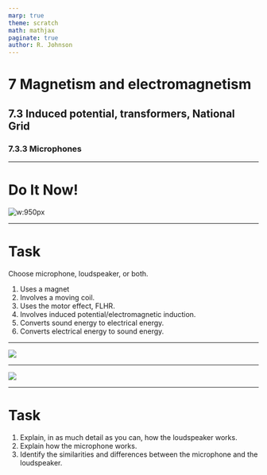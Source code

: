 ```yaml
---
marp: true
theme: scratch
math: mathjax
paginate: true
author: R. Johnson
---
```


# 7 Magnetism and electromagnetism

## 7.3 Induced potential, transformers, National Grid

### 7.3.3 Microphones

---

# Do It Now!

![w:950px](<https://storage.googleapis.com/pivot-app/IGCSECIE/November%202015%20(v3)%20QP%20-%20%20Paper%201%20CIE%20Physics%20IGCSE/Q34.png>)

---

# Task

Choose microphone, loudspeaker, or both.

1. Uses a magnet
2. Involves a moving coil.
3. Uses the motor effect, FLHR.
4. Involves induced potential/electromagnetic induction.
5. Converts sound energy to electrical energy.
6. Converts electrical energy to sound energy.

---

![](https://cdn.savemyexams.com/cdn-cgi/image/w=1920,f=auto/uploads/2021/07/moving-coil-microphone.png)

---

![](https://cdn.savemyexams.com/cdn-cgi/image/w=1920,f=auto/uploads/2021/07/loudspeaker-cross-section.png)

---

# Task

1. Explain, in as much detail as you can, how the loudspeaker works.
2. Explain how the microphone works.
3. Identify the similarities and differences between the microphone and the loudspeaker.
